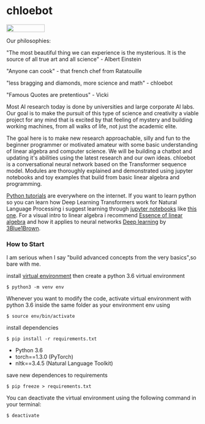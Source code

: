 # chloebot

<img src="https://raw.githubusercontent.com/dwyl/repo-badges/master/highresPNGs/start-with-why-HiRes.png" height="20" width="100">

Our philosophies:

"The most beautiful thing we can experience is the mysterious. It is the source of all true art and all science" - Albert Einstein

"Anyone can cook" - that french chef from Ratatouille

"less bragging and diamonds, more science and math" - chloebot 

"Famous Quotes are pretentious" - Vicki 

Most AI research today is done by universities and large corporate AI labs. Our goal is to make the pursuit of this type of science and creativity a viable project for any mind that is excited by that feeling of mystery and building working machines, from all walks of life, not just the academic elite. 

The goal here is to make new research approachable, silly and fun to the beginner programmer or motivated amateur with some basic understanding of linear algebra and computer science. We will be building a chatbot and updating it's abilities using the latest research and our own ideas. chloebot is a conversational neural network based on the Transformer sequence model. Modules are thoroughly explained and demonstrated using jupyter notebooks and toy examples that build from basic linear algebra and programming.

[Python tutorials](https://www.learnpython.org/) are everywhere on the internet. If you want to learn python so you can learn how Deep Learning Transformers work for Natural Language Processing i suggest learning through  [jupyter notebooks](https://youtu.be/pxPzuyCOoMI) like [this one](https://www.dataquest.io/blog/jupyter-notebook-tutorial/). For a visual intro to linear algebra i recommend [Essence of linear algebra](https://youtu.be/fNk_zzaMoSs) and how it applies to neural networks [Deep learning](https://youtu.be/aircAruvnKk) by [3Blue1Brown](https://www.youtube.com/channel/UCYO_jab_esuFRV4b17AJtAw). 

### How to Start

I am serious when I say "build advanced concepts from the very basics",so bare with me. 

install [virtual environment](https://towardsdatascience.com/virtual-environments-104c62d48c54) then create a python 3.6 virtual environment

`$ python3 -m venv env`

Whenever you want to modify the code, activate virtual environment with python 3.6 inside the same folder as your environment env using 

`$ source env/bin/activate`

install dependencies

`$ pip install -r requirements.txt`

- Python 3.6
- torch==1.3.0 (PyTorch)
- nltk==3.4.5 (Natural Language Toolkit)

save new dependences to requirements

`$ pip freeze > requirements.txt`

You can deactivate the virtual environment using the following command in your terminal:

`$ deactivate`
